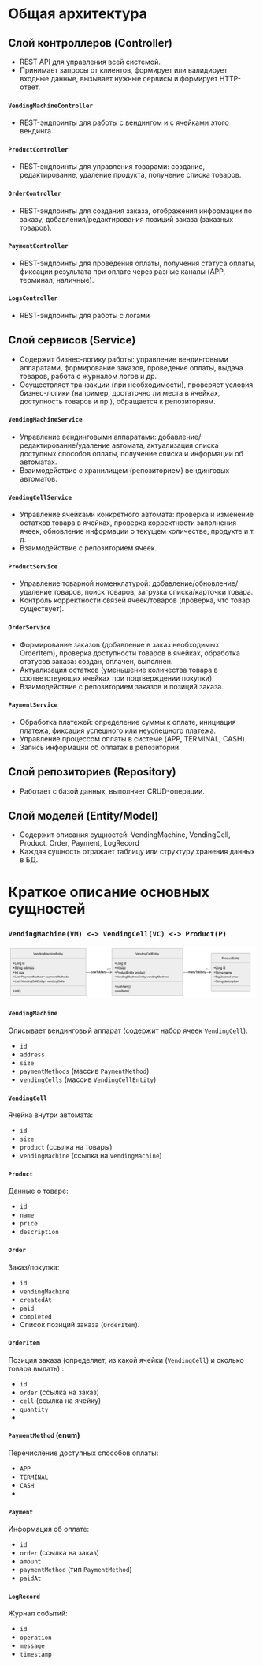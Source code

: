 # Общая архитектура

## Слой контроллеров (Controller)

- REST API для управления всей системой.
- Принимает запросы от клиентов, формирует или валидирует входные данные, вызывает нужные сервисы и
  формирует HTTP-ответ.

#### `VendingMachineController`

- REST-эндпоинты для работы с вендингом и с ячейками этого вендинга

#### `ProductController`

- REST-эндпоинты для управления товарами: создание, редактирование, удаление продукта, получение
  списка товаров.

#### `OrderController`

- REST-эндпоинты для создания заказа, отображения информации по заказу, добавления/редактирования
  позиций заказа (заказных товаров).

#### `PaymentController`

- REST-эндпоинты для проведения оплаты, получения статуса оплаты, фиксации результата при оплате
  через разные каналы (APP, терминал, наличные).

#### `LogsController`

- REST-эндпоинты для работы с логами

## Слой сервисов (Service)

- Содержит бизнес-логику работы: управление вендинговыми аппаратами, формирование заказов,
  проведение оплаты, выдача товаров, работа с журналом логов и др.
- Осуществляет транзакции (при необходимости), проверяет условия бизнес-логики (например, достаточно
  ли места в ячейках, доступность товаров и пр.), обращается к репозиториям.

#### `VendingMachineService`

- Управление вендинговыми аппаратами: добавление/редактирование/удаление автомата, актуализация
  списка доступных способов оплаты, получение списка и информации об автоматах.
- Взаимодействие с хранилищем (репозиторием) вендинговых автоматов.

#### `VendingCellService`

- Управление ячейками конкретного автомата: проверка и изменение остатков товара в ячейках, проверка
  корректности заполнения ячеек, обновление информации о текущем количестве, продукте и т. д.
- Взаимодействие с репозиторием ячеек.

#### `ProductService`

- Управление товарной номенклатурой: добавление/обновление/удаление товаров, поиск товаров, загрузка
  списка/карточки товара.
- Контроль корректности связей ячеек/товаров (проверка, что товар существует).

#### `OrderService`

- Формирование заказов (добавление в заказ необходимых OrderItem), проверка доступности товаров в
  ячейках, обработка статусов заказа: создан, оплачен, выполнен.
- Актуализация остатков (уменьшение количества товара в соответствующих ячейках при подтверждении
  покупки).
- Взаимодействие с репозиторием заказов и позиций заказа.

#### `PaymentService`

- Обработка платежей: определение суммы к оплате, инициация платежа, фиксация успешного или
  неуспешного платежа.
- Управление процессом оплаты в системе (APP, TERMINAL, CASH).
- Запись информации об оплатах в репозиторий.

## Слой репозиториев (Repository)

- Работает с базой данных, выполняет CRUD-операции.

## Слой моделей (Entity/Model)

- Содержит описания сущностей: VendingMachine, VendingCell, Product, Order, Payment, LogRecord
- Каждая сущность отражает таблицу или структуру хранения данных в БД.

# Краткое описание основных сущностей

### `VendingMachine(VM) <-> VendingCell(VC) <-> Product(P)`

![UML для вендинга и товарных сущностей](assets/images/UML/VM-VC-P.png)

#### `VendingMachine`

Описывает вендинговый аппарат (cодержит набор ячеек `VendingCell`):

- `id`
- `address`
- `size`
- `paymentMethods` (массив `PaymentMethod`)
- `vendingCells` (массив `VendingCellEntity`)

#### `VendingCell`

Ячейка внутри автомата:

- `id`
- `size`
- `product` (ссылка на товары)
- `vendingMachine` (ссылка на `VendingMachine`)

#### `Product`

Данные о товаре:

- `id`
- `name`
- `price`
- `description`

#### `Order`

Заказ/покупка:

- `id`
- `vendingMachine`
- `createdAt`
- `paid`
- `completed`
- Список позиций заказа (`OrderItem`).

#### `OrderItem`

Позиция заказа (определяет, из какой ячейки (`VendingCell`) и сколько товара выдать) :

- `id`
- `order` (ссылка на заказ)
- `cell` (ссылка на ячейку)
- `quantity`
-

#### `PaymentMethod` (enum)

Перечисление доступных способов оплаты:

- `APP`
- `TERMINAL`
- `CASH`
-

#### `Payment`

Информация об оплате:

- `id`
- `order` (ссылка на заказ)
- `amount`
- `paymentMethod` (тип `PaymentMethod`)
- `paidAt`

#### `LogRecord`

Журнал событий:

- `id`
- `operation`
- `message`
- `timestamp`
